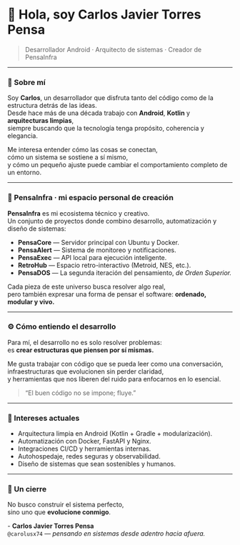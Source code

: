 # 👋 Hola, soy Carlos Javier Torres Pensa  
> Desarrollador Android · Arquitecto de sistemas · Creador de PensaInfra  

---

### 🧭 Sobre mí

Soy **Carlos**, un desarrollador que disfruta tanto del código como de la estructura detrás de las ideas.  
Desde hace más de una década trabajo con **Android**, **Kotlin** y **arquitecturas limpias**,  
siempre buscando que la tecnología tenga propósito, coherencia y elegancia.

Me interesa entender cómo las cosas se conectan,  
cómo un sistema se sostiene a sí mismo,  
y cómo un pequeño ajuste puede cambiar el comportamiento completo de un entorno.  

---

### 🧩 PensaInfra · mi espacio personal de creación

**PensaInfra** es mi ecosistema técnico y creativo.  
Un conjunto de proyectos donde combino desarrollo, automatización y diseño de sistemas:  

- **PensaCore** — Servidor principal con Ubuntu y Docker.  
- **PensaAlert** — Sistema de monitoreo y notificaciones.  
- **PensaExec** — API local para ejecución inteligente.  
- **RetroHub** — Espacio retro-interactivo (Metroid, NES, etc.).  
- **PensaDOS** — La segunda iteración del pensamiento, *de Orden Superior.*

Cada pieza de este universo busca resolver algo real,  
pero también expresar una forma de pensar el software: **ordenado, modular y vivo.**

---

### ⚙️ Cómo entiendo el desarrollo

Para mí, el desarrollo no es solo resolver problemas:  
es **crear estructuras que piensen por sí mismas.**

Me gusta trabajar con código que se pueda leer como una conversación,  
infraestructuras que evolucionen sin perder claridad,  
y herramientas que nos liberen del ruido para enfocarnos en lo esencial.  

> “El buen código no se impone; fluye.”  

---

### 🔭 Intereses actuales

- Arquitectura limpia en Android (Kotlin + Gradle + modularización).  
- Automatización con Docker, FastAPI y Nginx.  
- Integraciones CI/CD y herramientas internas.  
- Autohospedaje, redes seguras y observabilidad.  
- Diseño de sistemas que sean sostenibles y humanos.  

---

### 🧩 Un cierre

No busco construir el sistema perfecto,  
sino uno que **evolucione conmigo**.  

\- **Carlos Javier Torres Pensa**  
`@carolusx74` — *pensando en sistemas desde adentro hacia afuera.*

